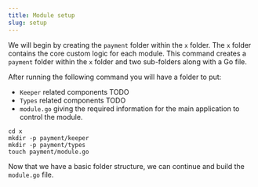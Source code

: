 ```yaml
---
title: Module setup
slug: setup
---
```


We will begin by creating the `payment` folder within the `x` folder. The `x` folder contains the core custom logic for each module. This command creates a `payment` folder within the `x` folder and two sub-folders along with a Go file.

After running the following command you will have a folder to put:

-   `Keeper` related components TODO
-   `Types` related components TODO
-   `module.go` giving the required information for the main application to control the module.

```
cd x
mkdir -p payment/keeper
mkdir -p payment/types
touch payment/module.go
```

Now that we have a basic folder structure, we can continue and build the `module.go` file.
